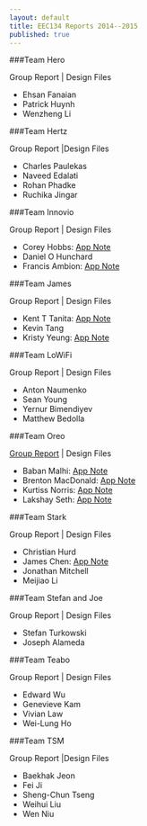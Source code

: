 ```yaml
---
layout: default
title: EEC134 Reports 2014--2015
published: true
---
```


###Team Hero

Group Report \| Design Files 

* Ehsan Fanaian
* Patrick Huynh
* Wenzheng Li

###Team Hertz

Group Report \|Design Files

* Charles Paulekas
* Naveed Edalati
* Rohan Phadke
* Ruchika Jingar

###Team Innovio

Group Report \| Design Files

* Corey Hobbs: [App Note](/education/files/eec134-2014-2015/Team_Innovio/AN_Corey_Hobbs.pdf)
* Daniel O Hunchard
* Francis Ambion: [App Note](/education/files/eec134-2014-2015/Team_Innovio/AN_Francis_Ambion.docx)

###Team James

Group Report \| Design Files

* Kent T Tanita: [App Note](/education/files/eec134-2014-2015/Team_James/AN_Kent_Tanita.docx)
* Kevin Tang
* Kristy Yeung: [App Note](/education/files/eec134-2014-2015/Team_James/AN_Kristy_Yeung.docx)
 
###Team LoWiFi

Group Report \| Design Files

* Anton Naumenko
* Sean Young
* Yernur Bimendiyev
* Matthew Bedolla

###Team Oreo

[Group Report](/education/files/eec-134-2014-2015/Team_Oreo/Team_Oreo_Report.doc) \| Design Files

* Baban Malhi: [App Note](/education/files/eec-134-2014-2015/Team_Oreo/AN_Baban_Malhi.pdf)
* Brenton MacDonald: [App Note](/education/files/eec-134-2014-2015/Team_Oreo/AN_Brenton_MacDonald.doc)
* Kurtiss Norris: [App Note](/education/files/eec-134-2014-2015/Team_Oreo/AN_Kurt_Norris.doc)
* Lakshay Seth: [App Note](/education/files/eec-134-2014-2015/Team_Oreo/AN_Lakshay_Seth.docx)

###Team Stark

Group Report \| Design Files

* Christian Hurd
* James Chen: [App Note](/education/files/eec-134-2014-2015/Team_Stark/AN_James_Chen.pdf)
* Jonathan Mitchell
* Meijiao Li

###Team Stefan and Joe

Group Report \| Design Files

* Stefan Turkowski
* Joseph Alameda

###Team Teabo

Group Report \| Design Files

* Edward Wu
* Genevieve Kam 
* Vivian Law
* Wei-Lung Ho

###Team TSM

Group Report \|Design Files

* Baekhak Jeon
* Fei Ji
* Sheng-Chun Tseng
* Weihui Liu
* Wen Niu
